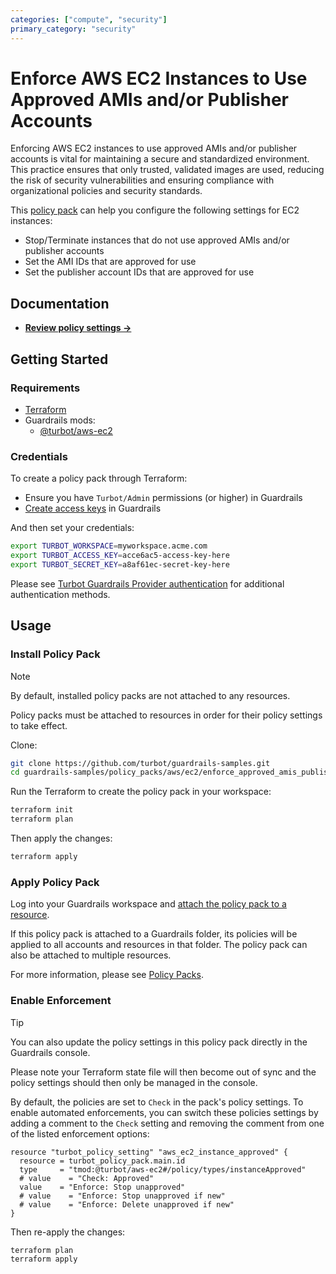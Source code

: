 ```yaml
---
categories: ["compute", "security"]
primary_category: "security"
---
```


# Enforce AWS EC2 Instances to Use Approved AMIs and/or Publisher Accounts

Enforcing AWS EC2 instances to use approved AMIs and/or publisher accounts is vital for maintaining a secure and standardized environment. This practice ensures that only trusted, validated images are used, reducing the risk of security vulnerabilities and ensuring compliance with organizational policies and security standards.

This [policy pack](https://turbot.com/guardrails/docs/concepts/resources/smart-folders) can help you configure the following settings for EC2 instances:

- Stop/Terminate instances that do not use approved AMIs and/or publisher accounts
- Set the AMI IDs that are approved for use
- Set the publisher account IDs that are approved for use

## Documentation

- **[Review policy settings →](https://hub-guardrails-turbot-com-git-development-turbot.vercel.app/policy-packs/enforce_approved_amis_publishers_for_instances/settings)**

## Getting Started

### Requirements

- [Terraform](https://developer.hashicorp.com/terraform/install)
- Guardrails mods:
  - [@turbot/aws-ec2](https://hub-guardrails-turbot-com-git-development-turbot.vercel.app/aws/mods/aws-ec2)

### Credentials

To create a policy pack through Terraform:

- Ensure you have `Turbot/Admin` permissions (or higher) in Guardrails
- [Create access keys](https://turbot.com/guardrails/docs/guides/iam/access-keys#generate-a-new-guardrails-api-access-key) in Guardrails

And then set your credentials:

```sh
export TURBOT_WORKSPACE=myworkspace.acme.com
export TURBOT_ACCESS_KEY=acce6ac5-access-key-here
export TURBOT_SECRET_KEY=a8af61ec-secret-key-here
```

Please see [Turbot Guardrails Provider authentication](https://registry.terraform.io/providers/turbot/turbot/latest/docs#authentication) for additional authentication methods.

## Usage

### Install Policy Pack

> [!NOTE]
> By default, installed policy packs are not attached to any resources.
>
> Policy packs must be attached to resources in order for their policy settings to take effect.

Clone:

```sh
git clone https://github.com/turbot/guardrails-samples.git
cd guardrails-samples/policy_packs/aws/ec2/enforce_approved_amis_publishers_for_instances
```

Run the Terraform to create the policy pack in your workspace:

```sh
terraform init
terraform plan
```

Then apply the changes:

```sh
terraform apply
```

### Apply Policy Pack

Log into your Guardrails workspace and [attach the policy pack to a resource](https://turbot.com/guardrails/docs/guides/working-with-folders/smart#attach-a-smart-folder-to-a-resource).

If this policy pack is attached to a Guardrails folder, its policies will be applied to all accounts and resources in that folder. The policy pack can also be attached to multiple resources.

For more information, please see [Policy Packs](https://turbot.com/guardrails/docs/concepts/resources/smart-folders).

### Enable Enforcement

> [!TIP]
> You can also update the policy settings in this policy pack directly in the Guardrails console.
>
> Please note your Terraform state file will then become out of sync and the policy settings should then only be managed in the console.

By default, the policies are set to `Check` in the pack's policy settings. To enable automated enforcements, you can switch these policies settings by adding a comment to the `Check` setting and removing the comment from one of the listed enforcement options:

```hcl
resource "turbot_policy_setting" "aws_ec2_instance_approved" {
  resource = turbot_policy_pack.main.id
  type     = "tmod:@turbot/aws-ec2#/policy/types/instanceApproved"
  # value    = "Check: Approved"
  value    = "Enforce: Stop unapproved"
  # value    = "Enforce: Stop unapproved if new"
  # value    = "Enforce: Delete unapproved if new"
}
```

Then re-apply the changes:

```sh
terraform plan
terraform apply
```
